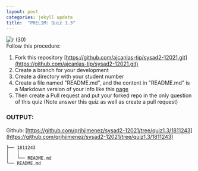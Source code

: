 ```yaml
---
layout: post
categories: jekyll update
title:  "PRELIM: Quiz 1.3"
---
```

![r (30)](https://user-images.githubusercontent.com/75419236/104217603-8ccc3780-5476-11eb-8106-43e048b49c05.png)  
Follow this procedure:  
1. Fork this repository [https://github.com/ajcanlas-tip/sysad2-12021.git](https://github.com/ajcanlas-tip/sysad2-12021.git)
2. Create a branch for your development
3. Create a directory with your student number
4. Create a file named "README.md", and the content in "README.md" is a Markdown version of your info like this [page](https://tip.instructure.com/courses/14417/pages/about-your-instructor)
5. Then create a Pull request and put your forked repo in the only question of this quiz (Note answer this quiz as well as create a pull request)  

### OUTPUT:  
Github: [https://github.com/qrjhjimenez/sysad2-12021/tree/quiz1.3/1811243](https://github.com/qrjhjimenez/sysad2-12021/tree/quiz1.3/1811243)  

`├── 1811243`  
`│   │`  
`│   └── README.md`  
`└── README.md`

